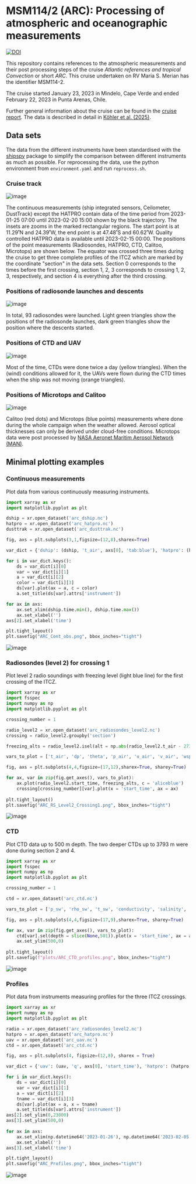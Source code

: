 # MSM114/2 (ARC): Processing of atmospheric and oceanographic measurements
[![DOI](https://img.shields.io/badge/DOI-10.1594%2FPANGAEA.966616-blue)](https://doi.pangaea.de/10.1594/PANGAEA.966616)

This repository contains references to the atmospheric measurements and their post processing steps of the cruise
*Atlantic references and tropical Convection* or short *ARC*. This cruise undertaken on RV Maria S. Merian has the identifier MSM114-2.

The cruise started January 23, 2023 in Mindelo, Cape Verde and ended February 22, 2023 in Punta Arenas, Chile.

Further general information about the cruise can be found in the [cruise report](https://www.ldf.uni-hamburg.de/merian/wochenberichte/wochenberichte-merian/msm114-msm118/scr-msm-114-2.pdf). The data is described in detail in [Köhler et al. (2025)](https://doi.org/10.5194/essd-17-633-2025).

## Data sets

The data from the different instruments have been standardised with the [shipspy](https://github.com/shipspy-development/shipspy) package to simplify the comparison between different instruments as much as possible. For reprocessing the data, use the python environment from `environment.yaml` and run `reprocess.sh`.

### Cruise track
![image](plots/MSM114-2_cruise_track.png)

The continuous measurements (ship integrated sensors, Ceilometer, DustTrack) except the HATPRO contain data of the time period from 2023-01-25 07:00 until 2023-02-20 15:00 shown by the black trajectory. The insets are zooms in the marked rectangular regions. The start point is at 11.29˚N and 24.39˚W, the end point is at 47.48˚S and 60.62˚W. Quality controlled HATPRO data is available until 2023-02-15 00:00. The positions of the point measurements (Radiosondes, HATPRO, CTD, Calitoo, Microtops) are shown below. The equator was crossed three times during the cruise to get three complete profiles of the ITCZ which are marked by the coordinate "section" in the data sets. Section 0 corresponds to the times before the first crossing, section 1, 2, 3 corresponds to crossing 1, 2, 3, respectively, and section 4 is everything after the third crossing. 

###  Positions of radiosonde launches and descents
![image](plots/MSM114-2_RS_positions.png)

In total, 93 radiosondes were launched. Light green triangles show the positions of the radiosonde launches, dark green triangles show the position where the descents started.

### Positions of CTD and UAV 
![image](plots/MSM114-2_CTD_UAV_positions.png)

Most of the time, CTDs were done twice a day (yellow triangles). When the (wind) conditions allowed for it, the UAVs were flown during the CTD times when the ship was not moving (orange triangles).

### Positions of Microtops and Calitoo
![image](plots/MSM114-2_Microtops_Calitoo_positions.png)

Calitoo (red dots) and Microtops (blue points) measurements where done during the whole campaign when the weather allowed. Aerosol optical thicknesses can only be derived under cloud-free conditions. Microtops data were post processed by [NASA Aeronet Maritim Aerosol Network (MAN)](https://aeronet.gsfc.nasa.gov/new_web/maritime_aerosol_network_v3.html). 

## Minimal plotting examples

### Continuous measurements

Plot data from various continuously measuring instruments.

```python
import xarray as xr
import matplotlib.pyplot as plt

dship = xr.open_dataset('arc_dship.nc')
hatpro = xr.open_dataset('arc_hatpro.nc')
dusttrak = xr.open_dataset('arc_dusttrak.nc')

fig, axs = plt.subplots(3,1,figsize=(12,8),sharex=True)

var_dict = {'dship': (dship, 't_air', axs[0], 'tab:blue'), 'hatpro': (hatpro, 'cwv', axs[1], 'skyblue'), 'dusttrak': (dusttrak, 'pm_all', axs[2], 'tab:green')}

for i in var_dict.keys():
    ds = var_dict[i][0]
    var = var_dict[i][1]
    a = var_dict[i][2]
    color = var_dict[i][3]
    ds[var].plot(ax = a, c = color)
    a.set_title(ds[var].attrs['instrument'])

for ax in axs:
    ax.set_xlim(dship.time.min(), dship.time.max())
    ax.set_xlabel('')
axs[2].set_xlabel('time')

plt.tight_layout()
plt.savefig("ARC_Cont_obs.png", bbox_inches="tight")
```
![image](plots/ARC_Cont_obs.png)

### Radiosondes (level 2) for crossing 1

Plot level 2 radio soundings with freezing level (light blue line) for the first crossing of the ITCZ.

```python
import xarray as xr
import fsspec
import numpy as np
import matplotlib.pyplot as plt

crossing_number = 1

radio_level2 = xr.open_dataset('arc_radiosondes_level2.nc')
crossing = radio_level2.groupby('section')

freezing_alts = radio_level2.isel(alt = np.abs(radio_level2.t_air - 273.15).argmin(axis = 1)).alt

vars_to_plot = ['t_air', 'dp', 'theta', 'p_air', 'u_air', 'v_air', 'wspd', 'wdir', 'rh', 'q', 'mr', 'dz', 'N_ptu', 'N_gps', 'm_ptu', 'm_gps']

fig, axs = plt.subplots(4,4,figsize=(17,12),sharex=True, sharey=True)

for ax, var in zip(fig.get_axes(), vars_to_plot):
    ax.plot(radio_level2.start_time, freezing_alts, c = 'aliceblue')
    crossing[crossing_number][var].plot(x = 'start_time', ax = ax)
    
plt.tight_layout()
plt.savefig("ARC_RS_Level2_Crossing1.png", bbox_inches="tight")
```
![image](plots/ARC_RS_Level2_Crossing1.png)

### CTD

Plot CTD data up to 500 m depth. The two deeper CTDs up to 3793 m were done during section 2 and 4.

```python
import xarray as xr
import fsspec
import numpy as np
import matplotlib.pyplot as plt

crossing_number = 1

ctd = xr.open_dataset('arc_ctd.nc')

vars_to_plot = ['p_sw', 'rho_sw', 't_sw', 'conductivity', 'salinity', 'oxygen', 'fluorescence', 'turbidity', 'nitrogen']

fig, axs = plt.subplots(4,4,figsize=(17,9),sharex=True, sharey=True)

for ax, var in zip(fig.get_axes(), vars_to_plot):
    ctd[var].sel(depth = slice(None,501)).plot(x = 'start_time', ax = ax)
    ax.set_ylim(500,0)
    
plt.tight_layout()
plt.savefig(f"plots/ARC_CTD_profiles.png", bbox_inches="tight")
```
![image](plots/ARC_CTD_profiles.png)

### Profiles

Plot data from instruments measuring profiles for the three ITCZ crossings.

```python
import xarray as xr
import numpy as np
import matplotlib.pyplot as plt

radio = xr.open_dataset('arc_radiosondes_level2.nc')
hatpro = xr.open_dataset('arc_hatpro.nc')
uav = xr.open_dataset('arc_uav.nc')
ctd = xr.open_dataset('arc_ctd.nc')

fig, axs = plt.subplots(4, figsize=(12,8), sharex = True)

var_dict = {'uav': (uav, 'q', axs[0], 'start_time'), 'hatpro': (hatpro, 'rh', axs[1], 'time'), 'radio': (radio, 'wspd', axs[2], 'start_time'), 'ctd': (ctd, 'fluorescence', axs[3], 'start_time')}

for i in var_dict.keys():
    ds = var_dict[i][0]
    var = var_dict[i][1]
    a = var_dict[i][2]
    tname = var_dict[i][3]
    ds[var].plot(ax = a, x = tname)
    a.set_title(ds[var].attrs['instrument'])
axs[2].set_ylim(0,23000)
axs[3].set_ylim(500,0)
    
for ax in axs:
    ax.set_xlim(np.datetime64('2023-01-26'), np.datetime64('2023-02-05'))
    ax.set_xlabel('')
axs[3].set_xlabel('time')

plt.tight_layout()
plt.savefig("ARC_Profiles.png", bbox_inches="tight")
```
![image](plots/ARC_Profiles.png)
